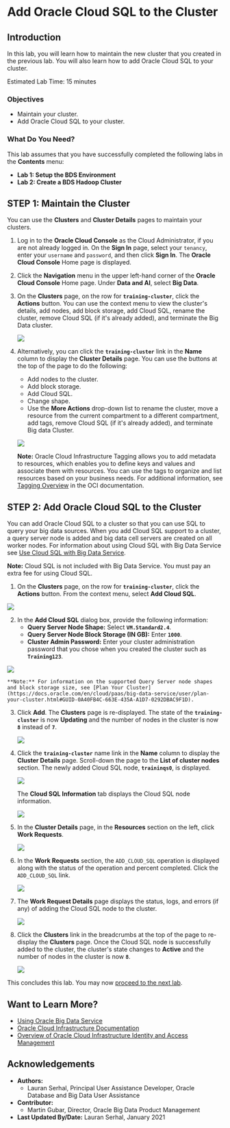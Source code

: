 # Add Oracle Cloud SQL to the Cluster

## Introduction

In this lab, you will learn how to maintain the new cluster that you created in the previous lab. You will also learn how to add Oracle Cloud SQL to your cluster.

Estimated Lab Time: 15 minutes

### Objectives

* Maintain your cluster.
* Add Oracle Cloud SQL to your cluster.

### What Do You Need?

This lab assumes that you have successfully completed the following labs in the **Contents** menu:
+ **Lab 1: Setup the BDS Environment**
+ **Lab 2: Create a BDS Hadoop Cluster**

## **STEP 1:** Maintain the Cluster

You can use the **Clusters** and **Cluster Details** pages to maintain your clusters.

1. Log in to the **Oracle Cloud Console** as the Cloud Administrator, if you are not already logged in. On the **Sign In** page, select your `tenancy`, enter your `username` and `password`, and then click **Sign In**. The **Oracle Cloud Console** Home page is displayed.

2. Click the **Navigation** menu in the upper left-hand corner of the **Oracle Cloud Console** Home page. Under **Data and AI**, select **Big Data**.

3. On the **Clusters** page, on the row for **`training-cluster`**, click the **Actions** button. You can use the context menu to view the cluster's details, add nodes, add block storage, add Cloud SQL, rename the cluster, remove Cloud SQL (if it's already added), and terminate the Big Data cluster.

    ![](./images/actions-button.png " ")  

4. Alternatively, you can click the **`training-cluster`** link in the **Name** column to display the **Cluster Details** page. You can use the buttons at the top of the page to do the following:

    + Add nodes to the cluster.
    + Add block storage.
    + Add Cloud SQL.
    + Change shape.
    + Use the **More Actions** drop-down list to rename the cluster, move a resource from the current compartment to a different compartment, add tags, remove Cloud SQL (if it's already added), and terminate Big data Cluster.

    ![](./images/maintain-cluster-2.png " ")  

    **Note:** Oracle Cloud Infrastructure Tagging allows you to add metadata to resources, which enables you to define keys and values and associate them with resources. You can use the tags to organize and list resources based on your business needs. For additional information, see [Tagging Overview](https://docs.cloud.oracle.com/en-us/iaas/Content/Tagging/Concepts/taggingoverview.htm#Tagging_Overview) in the OCI documentation.    

## **STEP 2:** Add Oracle Cloud SQL to the Cluster

You can add Oracle Cloud SQL to a cluster so that you can use SQL to query your big data sources. When you add Cloud SQL support to a cluster, a query server node is added and big data cell servers are created on all worker nodes. For information about using Cloud SQL with Big Data Service see [Use Cloud SQL with Big Data Service](https://docs.oracle.com/en/cloud/paas/big-data-service/user/use-cloud-sql-big-data-service.html).

**Note:** Cloud SQL is not included with Big Data Service. You must pay an extra fee for using Cloud SQL.

1. On the **Clusters** page, on the row for **`training-cluster`**, click the **Actions** button. From the context menu, select **Add Cloud SQL**.

  ![](./images/add-cloud-sql-menu-option.png " ")  

2. In the **Add Cloud SQL** dialog box, provide the following information:
    + **Query Server Node Shape:** Select **`VM.Standard2.4`**.
    + **Query Server Node Block Storage (IN GB):** Enter **`1000`**.
    + **Cluster Admin Password:** Enter your cluster administration password that you chose when you created the cluster such as **`Training123`**.

  ![](./images/add-cloud-sql.png " ")  

    **Note:** For information on the supported Query Server node shapes and block storage size, see [Plan Your Cluster](https://docs.oracle.com/en/cloud/paas/big-data-service/user/plan-your-cluster.html#GUID-0A40FB4C-663E-435A-A1D7-0292DBAC9F1D).

3. Click **Add**. The **Clusters** page is re-displayed. The state of the **`training-cluster`** is now **Updating** and the number of nodes in the cluster is now **`8`** instead of **`7`**.

    ![](./images/updating-cluster.png " ")  

4. Click the **`training-cluster`** name link in the **Name** column to display the **Cluster Details** page. Scroll-down the page to the **List of cluster nodes** section. The newly added Cloud SQL node, **`traininqs0`**, is displayed.

    ![](./images/cluster-details-cs.png " ")

    The **Cloud SQL Information** tab displays the Cloud SQL node information.

    ![](./images/cluster-details-cs-tab.png " ")

5. In the **Cluster Details** page, in the **Resources** section on the left, click **Work Requests**.

    ![](./images/click-work-requests-cs.png " ")

6.  In the **Work Requests** section, the `ADD_CLOUD_SQL` operation is displayed along with the status of the operation and percent completed. Click the `ADD_CLOUD_SQL` link.

    ![](./images/work-request-main.png " ")

7. The **Work Request Details** page displays the status, logs, and errors (if any) of adding the Cloud SQL node to the cluster.

    ![](./images/add-cloud-sql-wr.png " ")

8. Click the **Clusters** link in the breadcrumbs at the top of the page to re-display the **Clusters** page. Once the Cloud SQL node is successfully added to the cluster, the cluster's state changes to **Active** and the number of nodes in the cluster is now **`8`**.

    ![](./images/cs-active.png " ")    

This concludes this lab. You may now [proceed to the next lab](#next).

## Want to Learn More?

* [Using Oracle Big Data Service](https://docs.oracle.com/en/cloud/paas/big-data-service/user/index.html)
* [Oracle Cloud Infrastructure Documentation](https://docs.cloud.oracle.com/en-us/iaas/Content/GSG/Concepts/baremetalintro.htm)
* [Overview of Oracle Cloud Infrastructure Identity and Access Management](https://docs.cloud.oracle.com/en-us/iaas/Content/Identity/Concepts/overview.htm)

## Acknowledgements

* **Authors:**
    + Lauran Serhal, Principal User Assistance Developer, Oracle Database and Big Data User Assistance
* **Contributor:**
    + Martin Gubar, Director, Oracle Big Data Product Management
* **Last Updated By/Date:** Lauran Serhal, January 2021

